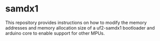 # samdx1
This repository provides instructions on how to modify the memory addresses and memory allocation size of a uf2-samdx1 bootloader and arduino core to enable support for other MPUs.
